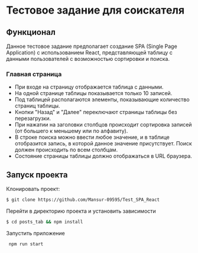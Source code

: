 # Тестовое задание для соискателя

## Функционал

Данное тестовое задание предполагает создание SPA (Single Page Application) с использованием React, представляющей таблицу с данными пользователей с возможностью сортировки и поиска.

### Главная страница

-  При входе на страницу отображается таблица с данными.
-  На одной странице таблицы показывается только 10 записей.
-  Под таблицей располагаются элементы, показывающие количество страниц таблицы.
-  Кнопки "Назад" и "Далее" переключают страницы таблицы без перезагрузки.
-  При нажатии на заголовки столбцов происходит сортировка записей (от большего к меньшему или по алфавиту).
-  В строке поиска можно ввести любое значение, и в таблице отобразится запись, в которой данное значение присутствует. Поиск должен происходить по всем столбцам.
-  Состояние страницы таблицы должно отображаться в URL браузера.


## Запуск проекта

Клонировать проект:

```bash
$ git clone https://github.com/Mansur-09595/Test_SPA_React
```
Перейти в директорию проекта и установить зависимости

```bash
$ cd posts_tab && npm install
```

Запустить приложение

```bash
 npm run start
```